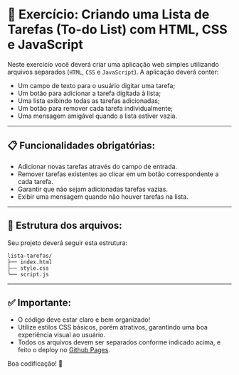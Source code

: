 
# 📌 Exercício: Criando uma Lista de Tarefas (To-do List) com HTML, CSS e JavaScript

Neste exercício você deverá criar uma aplicação web simples utilizando arquivos separados (`HTML`, `CSS` e `JavaScript`). A aplicação deverá conter:

- Um campo de texto para o usuário digitar uma tarefa;
- Um botão para adicionar a tarefa digitada à lista;
- Uma lista exibindo todas as tarefas adicionadas;
- Um botão para remover cada tarefa individualmente;
- Uma mensagem amigável quando a lista estiver vazia.

---

## 📋 Funcionalidades obrigatórias:

- Adicionar novas tarefas através do campo de entrada.
- Remover tarefas existentes ao clicar em um botão correspondente a cada tarefa.
- Garantir que não sejam adicionadas tarefas vazias.
- Exibir uma mensagem quando não houver tarefas na lista.

---

## 📂 Estrutura dos arquivos:

Seu projeto deverá seguir esta estrutura:

```
lista-tarefas/
├── index.html
├── style.css
└── script.js
```

---

## ✅ Importante:

- O código deve estar claro e bem organizado!
- Utilize estilos CSS básicos, porém atrativos, garantindo uma boa experiência visual ao usuário.
- Todos os arquivos devem ser separados conforme indicado acima, e feito o deploy no [Github Pages](https://pages.github.com/).

Boa codificação! 🚀

